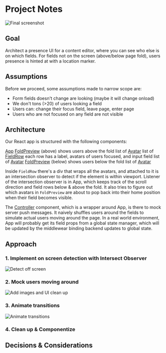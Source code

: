 # Project Notes

![Final screenshot](master/images/final.png)

## Goal
Architect a presence UI for a content editor, where you can see who else is on which fields. For fields not on the screen (above/below page fold), users presence is hinted at with a location marker.

## Assumptions

Before we proceed, some assumptions made to narrow scope are:
- Form fields doesn't change are looking (maybe it will change onload)
- We don't tons (>20) of users looking a field
- Users can: change their focus field, leave page, enter page
- Users who are not focused on any field are not visible

## Architecture

Our React app is structured with the following components:

[App](tree/master/src/App.js)
  [FoldPreview](tree/master/src/FoldPreview.js) (above) shows users above the fold
    list of [Avatar](tree/master/src/Avatar.js)
  list of [FieldRow](tree/master/src/FieldRow.js) each row has a label, avatars of users focused, and input field
    list of [Avatar](tree/master/src/Avatar.js)
  [FoldPreview](tree/master/src/FoldPreview.js) (below) shows users below the fold
    list of [Avatar](tree/master/src/Avatar.js)

Inside `FieldRow` there's a div that wraps all the avatars, and attached to it is an intersection observer to detect if the element is within viewport. Listener of the intersection observer is in App, which keeps track of the scroll direction and field rows below & above the fold. It also tries to figure out which avatars in `FoldPreview` are about to pop back into their home position when their field becomes visible.

The [Controller](tree/master/src/Controller.js) component, which is a wrapper around App, is there to mock server push messages. It naively shuffles users around the fields to simulate actual users moving around the page. In a real world environment, App will probably get its field props from a global state manager, which will be updated by the middlewear binding backend updates to global state.

## Approach

### 1. Implement on screen detection with Intersect Observer

![Detect off screen](master/images/proof.gif)

### 2. Mock users moving around

![Add images and UI clean up](master/images/style.gif)

### 3. Animate transitions

![Animate transitions](master/images/anim.gif)

### 4. Clean up & Componentize

## Decisions & Considerations

